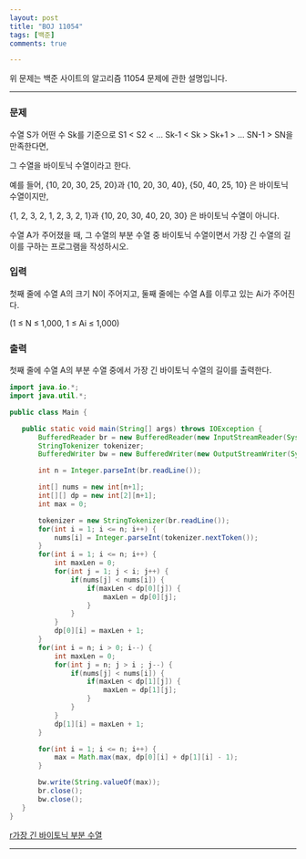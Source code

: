 ```yaml
---
layout: post
title: "BOJ 11054"
tags: [백준]
comments: true

---
```


위 문제는 백준 사이트의 알고리즘 11054 문제에 관한 설명입니다.<br>

---

### 문제
수열 S가 어떤 수 Sk를 기준으로 S1 < S2 < ... Sk-1 < Sk > Sk+1 > ... SN-1 > SN을 만족한다면,

그 수열을 바이토닉 수열이라고 한다.

예를 들어, {10, 20, 30, 25, 20}과 {10, 20, 30, 40}, {50, 40, 25, 10} 은 바이토닉 수열이지만,

{1, 2, 3, 2, 1, 2, 3, 2, 1}과 {10, 20, 30, 40, 20, 30} 은 바이토닉 수열이 아니다.

수열 A가 주어졌을 때, 그 수열의 부분 수열 중 바이토닉 수열이면서 가장 긴 수열의 길이를 구하는 프로그램을 작성하시오.

### 입력

첫째 줄에 수열 A의 크기 N이 주어지고, 둘째 줄에는 수열 A를 이루고 있는 Ai가 주어진다.

(1 ≤ N ≤ 1,000, 1 ≤ Ai ≤ 1,000)

### 출력

첫째 줄에 수열 A의 부분 수열 중에서 가장 긴 바이토닉 수열의 길이를 출력한다.
 
 
 ```java
import java.io.*;
import java.util.*;

public class Main {

    public static void main(String[] args) throws IOException {
        BufferedReader br = new BufferedReader(new InputStreamReader(System.in));
        StringTokenizer tokenizer;
        BufferedWriter bw = new BufferedWriter(new OutputStreamWriter(System.out));

        int n = Integer.parseInt(br.readLine());

        int[] nums = new int[n+1];
        int[][] dp = new int[2][n+1];
        int max = 0;

        tokenizer = new StringTokenizer(br.readLine());
        for(int i = 1; i <= n; i++) {
            nums[i] = Integer.parseInt(tokenizer.nextToken());
        }
        for(int i = 1; i <= n; i++) {
            int maxLen = 0;
            for(int j = 1; j < i; j++) {
                if(nums[j] < nums[i]) {
                    if(maxLen < dp[0][j]) {
                        maxLen = dp[0][j];
                    }
                }
            }
            dp[0][i] = maxLen + 1;
        }
        for(int i = n; i > 0; i--) {
            int maxLen = 0;
            for(int j = n; j > i ; j--) {
                if(nums[j] < nums[i]) {
                    if(maxLen < dp[1][j]) {
                        maxLen = dp[1][j];
                    }
                }
            }
            dp[1][i] = maxLen + 1;
        }

        for(int i = 1; i <= n; i++) {
            max = Math.max(max, dp[0][i] + dp[1][i] - 1);
        }

        bw.write(String.valueOf(max));
        br.close();
        bw.close();
    }
}

 ```

 
<a href="https://www.acmicpc.net/problem/11054">r가장 긴 바이토닉 부분 수열</a>

---
